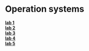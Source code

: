 
# Operation systems

[<b>lab 1</b>](https://github.com/Daply/university-assignments/blob/master/Operation%20systems/lab%201/readme.md)<br>
[<b>lab 2</b>](https://github.com/Daply/university-assignments/blob/master/Operation%20systems/lab%202/readme.md)<br>
[<b>lab 3</b>](https://github.com/Daply/university-assignments/blob/master/Operation%20systems/lab%203/readme.md)<br>
[<b>lab 4</b>](https://github.com/Daply/university-assignments/blob/master/Operation%20systems/lab%204/readme.md)<br>
[<b>lab 5</b>](https://github.com/Daply/university-assignments/blob/master/Operation%20systems/lab%205/readme.md)<br>

